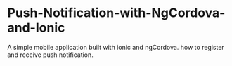# Push-Notification-with-NgCordova-and-Ionic
A simple mobile application built with ionic and ngCordova. how to register and receive push notification.

